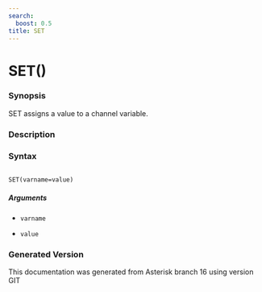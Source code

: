 ```yaml
---
search:
  boost: 0.5
title: SET
---
```


# SET()

### Synopsis

SET assigns a value to a channel variable.

### Description


### Syntax


```

SET(varname=value)
```
##### Arguments


* `varname`

* `value`


### Generated Version

This documentation was generated from Asterisk branch 16 using version GIT 